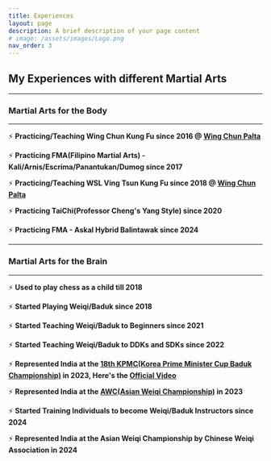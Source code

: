 ```yaml
---
title: Experiences
layout: page
description: A brief description of your page content
# image: /assets/images/Logo.png
nav_order: 3
---
```


## My Experiences with different Martial Arts
<hr>

### Martial Arts for the Body
<hr>

⚡ **Practicing/Teaching Wing Chun Kung Fu since 2016 @ <a href="https://www.google.com/search?q=Wing+Chun+Cultural+Centre+-+Palta" target="_blank">Wing Chun Palta</a>**  

⚡ **Practicing FMA(Filipino Martial Arts) - Kali/Arnis/Escrima/Panantukan/Dumog since 2017** 

⚡ **Practicing/Teaching WSL Ving Tsun Kung Fu since 2018 @ <a href="https://www.google.com/search?q=Wing+Chun+Cultural+Centre+-+Palta" target="_blank">Wing Chun Palta</a>** 

⚡ **Practicing TaiChi(Professor Cheng's Yang Style) since 2020** 

⚡ **Practicing FMA - Askal Hybrid Balintawak since 2024** 

<hr>

### Martial Arts for the Brain
<hr>

⚡ **Used to play chess as a child till 2018** 

⚡ **Started Playing Weiqi/Baduk since 2018** 

⚡ **Started Teaching Weiqi/Baduk to Beginners since 2021** 

⚡ **Started Teaching Weiqi/Baduk to DDKs and SDKs since 2022** 

⚡ **Represented India at the <a href="https://kpmc.kbaduk.or.kr/us/2023/player" target="_blank">18th KPMC(Korea Prime Minister Cup Baduk Championship)</a> in 2023, Here's the <a href="https://youtu.be/RzcPt91i4lQ?si=c5BY2TnZJ3_igfZP" target="_blank">Official Video</a>** 

⚡ **Represented India at the <a href="https://aigp.org.in/2023/07/26/indian-representatives-2023.html" target="_blank">AWC(Asian Weiqi Championship)</a> in 2023** 

⚡ **Started Training Individuals to become Weiqi/Baduk Instructors since 2024** 

⚡ **Represented India at the Asian Weiqi Championship by Chinese Weiqi Association in 2024** 

<!-- <a rel="me" href="https://mastodon.social/@SoumyaK4">Mastodon</a> -->
